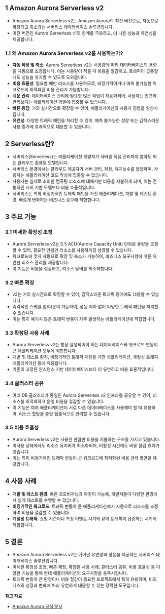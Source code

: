 ## 1 Amazon Aurora Serverless v2

- Amazon Aurora Serverless v2는 Amazon Aurora의 최신 버전으로, 자동으로 확장되고 축소되는 서버리스 데이터베이스 솔루션입니다.
- 이전 버전인 Aurora Serverless v1의 한계를 극복하고, 더 나은 성능과 유연성을 제공합니다.



### 1.1 왜 Amazon Aurora Serverless v2를 사용하는가?

- **자동 확장 및 축소**: Aurora Serverless v2는 사용량에 따라 데이터베이스의 용량을 자동으로 조정합니다. 이는 사용량이 적을 때 비용을 절감하고, 트래픽이 급증할 때도 성능을 유지할 수 있도록 도와줍니다.
- **비용 효율성**: 필요할 때만 리소스를 사용하므로, 비정기적이거나 예측 불가능한 워크로드에 최적화된 비용 관리가 가능합니다.
- **쉬운 관리**: 데이터베이스 관리에 필요한 많은 작업이 자동화되어, 사용자는 인프라 관리보다는 애플리케이션 개발에 집중할 수 있습니다.
- **빠른 응답**: 거의 실시간으로 확장할 수 있어, 애플리케이션의 사용자 경험을 향상시킵니다.
- **유연성**: 다양한 트래픽 패턴을 처리할 수 있어, 예측 불가능한 성장 또는 갑작스러운 사용 증가에 효과적으로 대응할 수 있습니다.



## 2 Serverless란?

- 서버리스(Serverless)는 애플리케이션 개발자가 서버를 직접 관리하지 않아도 되는 클라우드 컴퓨팅 모델입니다.
- 서버리스 환경에서는 클라우드 제공자가 서버 관리, 확장, 유지보수를 담당하며, 사용자는 애플리케이션 코드 작성에 집중할 수 있습니다.
- 사용자는 실제로 소비한 컴퓨팅 리소스에 대해서만 비용을 지불하게 되며, 이는 전통적인 서버 기반 모델보다 비용 효율적입니다.
- 서버리스는 특히 비정기적인 트래픽 패턴을 가진 애플리케이션, 개발 및 테스트 환경, 빠르게 변화하는 비즈니스 요구에 적합합니다.



## 3 주요 기능

### 3.1 미세한 확장성 조정

- Aurora Serverless v2는 0.5 ACU(Aurora Capacity Unit) 단위로 용량을 조정할 수 있어, 필요한 만큼만 리소스를 사용하게끔 설정할 수 있습니다.
- 워크로드에 맞게 자동으로 확장 및 축소가 가능하여, 비즈니스 요구사항에 따른 유연한 리소스 관리를 제공합니다.
- 이 기능은 비용을 절감하고, 리소스 낭비를 최소화합니다.



### 3.2 빠른 확장

- v2는 거의 실시간으로 확장할 수 있어, 갑작스러운 트래픽 증가에도 대응할 수 있습니다.
- 즉각적인 스케일 업/다운이 가능하여, 성능 저하 없이 다양한 트래픽 패턴을 처리할 수 있습니다.
- 이는 특히 예기치 않은 트래픽 변동이 자주 발생하는 애플리케이션에 적합합니다.



### 3.3 확장된 사용 사례

- Aurora Serverless v2는 항상 실행되어야 하는 데이터베이스와 워크로드 변동이 큰 애플리케이션 모두에 적합합니다.
- 개발 및 테스트 환경, 비정기적인 트래픽 패턴을 가진 애플리케이션, 계절성 트래픽 애플리케이션 등에 유용합니다.
- 기존의 고정된 인스턴스 기반 데이터베이스보다 더 유연하고 비용 효율적입니다.



### 3.4 클러스터 공유

- 여러 DB 클러스터가 동일한 Aurora Serverless v2 인프라를 공유할 수 있어, 리소스를 최적화하고 운영 비용을 절감할 수 있습니다.
- 이 기능은 여러 애플리케이션이 서로 다른 데이터베이스를 사용해야 할 때 유용하며, 리소스 할당을 중앙 집중식으로 관리할 수 있습니다.



### 3.5 비용 효율성

- Aurora Serverless v2는 사용한 만큼만 비용을 지불하는 구조를 가지고 있습니다.
- 미사용 상태에서도 리소스 유지비가 최소화되어, 비활성 시간에도 비용 절감 효과가 있습니다.
- 이는 특히 비정기적인 트래픽 변동이 큰 워크로드에 최적화된 비용 관리 방안을 제공합니다.



## 4 사용 사례

- **개발 및 테스트 환경**: 빠른 프로비저닝과 확장이 가능해, 개발자들이 다양한 환경에서 쉽게 테스트를 수행할 수 있습니다.
- **비정기적인 워크로드**: 트래픽 변동이 큰 애플리케이션에서 자동으로 리소스를 조정하여 비용을 절감할 수 있습니다.
- **계절성 트래픽**: 쇼핑 시즌이나 특정 이벤트 시기와 같이 트래픽이 급증하는 시기에 적합합니다.



## 5 결론

- Amazon Aurora Serverless v2는 뛰어난 유연성과 성능을 제공하는 서버리스 데이터베이스 솔루션입니다.
- 미세한 확장성 조정, 빠른 확장, 확장된 사용 사례, 클러스터 공유, 비용 효율성 등 다양한 기능을 통해 현대 애플리케이션의 요구사항을 충족시킵니다.
- 트래픽 변동이 큰 환경이나 비용 절감이 중요한 프로젝트에서 특히 유용하며, 비즈니스의 성장과 변화에 따라 유연하게 대응할 수 있는 강력한 도구입니다.



**참고 자료**

- [Amazon Aurora 공식 문서](https://aws.amazon.com/rds/aurora/serverless/)